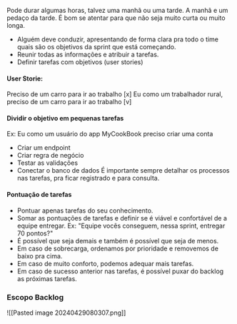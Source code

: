 
Pode durar algumas horas, talvez uma manhã ou uma tarde. A manhã e um pedaço da tarde.
É bom se atentar para que não seja muito curta ou muito longa.

- Alguém deve conduzir, apresentando de forma clara pra todo o time quais são os objetivos da sprint que está começando.
- Reunir todas as informações e atribuir a tarefas.
- Definir tarefas com objetivos (user stories)
#### User Storie:
Preciso de um carro para ir ao trabalho [x]
Eu como um trabalhador rural, preciso de um carro para ir ao trabalho [v]

#### Dividir o objetivo em pequenas tarefas
Ex: Eu como um usuário do app MyCookBook preciso criar uma conta
- Criar um endpoint
- Criar regra de negócio
- Testar as validações
- Conectar o banco de dados
É importante sempre detalhar os processos nas tarefas, pra ficar registrado e para consulta.

#### Pontuação de tarefas
- Pontuar apenas tarefas do seu conhecimento.
- Somar as pontuações de tarefas e definir se é viável e confortável de a equipe entregar.
Ex: "Equipe vocês conseguem, nessa sprint, entregar 70 pontos?"
- É possível que seja demais e também é possível que seja de menos.
- Em caso de sobrecarga, ordenamos por prioridade e removemos de baixo pra cima.
- Em caso de muito conforto, podemos adequar mais tarefas.
- Em caso de sucesso anterior nas tarefas, é possível puxar do backlog as próximas tarefas.

### Escopo Backlog
![[Pasted image 20240429080307.png]]


